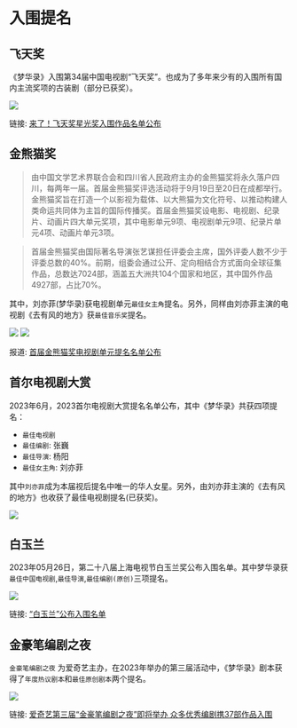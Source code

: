 # 入围提名

## 飞天奖

《梦华录》入围第34届中国电视剧“飞天奖”。也成为了多年来少有的入围所有国内主流奖项的古装剧（部分已获奖）。

![](/image/award/feitian.jpg)

链接: [来了！​​​飞天奖星光奖入围作品名单公布](http://www.news.cn/politics/20240911/0780e1a0615d4766a6cb5f9358329540/c.html)

## 金熊猫奖

> 由中国文学艺术界联合会和四川省人民政府主办的金熊猫奖将永久落户四川，每两年一届。首届金熊猫奖评选活动将于9月19日至20日在成都举行。金熊猫奖旨在打造一个以影视为载体、以大熊猫为文化符号、以推动构建人类命运共同体为主旨的国际传播奖。首届金熊猫奖设电影、电视剧、纪录片、动画片四大单元奖项，其中电影单元9项、电视剧单元9项、纪录片单元4项、动画片单元3项。

> 首届金熊猫奖由国际著名导演张艺谋担任评委会主席，国外评委人数不少于评委总数的40%。前期，组委会通过公开、定向相结合方式面向全球征集作品，总数达7024部，涵盖五大洲共104个国家和地区，其中国外作品4927部，占比70%。

其中，刘亦菲(梦华录)获电视剧单元`最佳女主角`提名。另外，同样由刘亦菲主演的电视剧《去有风的地方》获`最佳音乐奖`提名。

![](/image/award/panda1.jpeg)
![](/image/award/panda2.jpeg)

报道: [首届金熊猫奖电视剧单元提名名单公布](https://mp.weixin.qq.com/s/2tzPWFADQJMpRuHogo8Plg)

## 首尔电视剧大赏

2023年6月，2023首尔电视剧大赏提名名单公布，其中《梦华录》共获四项提名：

* `最佳电视剧`
* `最佳编剧`: 张巍
* `最佳导演`: 杨阳
* `最佳女主角`: 刘亦菲

其中`刘亦菲`成为本届视后提名中唯一的华人女星。另外，由刘亦菲主演的《去有风的地方》也收获了最佳电视剧提名(已获奖)。

![](/image/award/s.jpg)

## 白玉兰

2023年05月26日，第二十八届上海电视节白玉兰奖公布入围名单。其中梦华录获`最佳中国电视剧`,`最佳导演`,`最佳编剧(原创)`三项提名。

![](/image/award/bai.jpg)

链接: [“白玉兰”公布入围名单](https://mp.weixin.qq.com/s/uIXS6g7ugqKIvROOw89ySw)

## 金豪笔编剧之夜

`金豪笔编剧之夜` 为爱奇艺主办，在2023年举办的第三届活动中，《梦华录》剧本获得了`年度热议剧本`和`最佳原创剧本`两个提名。

![](/image/award/vv.jpg)

链接: [爱奇艺第三届“金豪笔编剧之夜”即将举办 众多优秀编剧携37部作品入围](https://mp.weixin.qq.com/s/J4odAFwT4mFykp4WL7M-9g)
